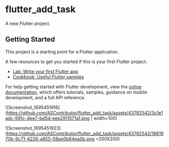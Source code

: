# flutter_add_task

A new Flutter project.

## Getting Started

This project is a starting point for a Flutter application.

A few resources to get you started if this is your first Flutter project:

- [Lab: Write your first Flutter app](https://docs.flutter.dev/get-started/codelab)
- [Cookbook: Useful Flutter samples](https://docs.flutter.dev/cookbook)

For help getting started with Flutter development, view the
[online documentation](https://docs.flutter.dev/), which offers tutorials,
samples, guidance on mobile development, and a full API reference.

![Screenshot_1695451916](https://github.com/ASContributor/flutter_add_task/assets/43782542/3c1e1adc-591c-4ee7-bd5d-eee2911571a1.png | width=100)


![Screenshot_1695451923](https://github.com/ASContributor/flutter_add_task/assets/43782542/1861970b-9c71-4226-a855-08ee0b64ea0b.png =200X200)



